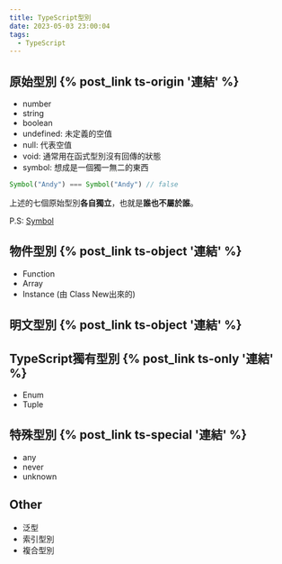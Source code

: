 ```yaml
---
title: TypeScript型別
date: 2023-05-03 23:00:04
tags: 
  - TypeScript
---
```


## 原始型別 {% post_link ts-origin '連結' %}
- number
- string
- boolean
- undefined:  未定義的空值
- null: 代表空值
- void: 通常用在函式型別沒有回傳的狀態
- symbol: 想成是一個獨一無二的東西
```javascript
Symbol("Andy") === Symbol("Andy") // false
```

上述的七個原始型別<b>各自獨立</b>，也就是<b>誰也不屬於誰</b>。

P.S: [Symbol](https://developer.mozilla.org/en-US/docs/Web/JavaScript/Reference/Global_Objects/Symbol)

## 物件型別 {% post_link ts-object '連結' %}
- Function
- Array
- Instance (由 Class New出來的)

## 明文型別 {% post_link ts-object '連結' %}

## TypeScript獨有型別 {% post_link ts-only '連結' %}
- Enum
- Tuple

## 特殊型別 {% post_link ts-special '連結' %}
- any
- never
- unknown

## Other
- 泛型
- 索引型別
- 複合型別



